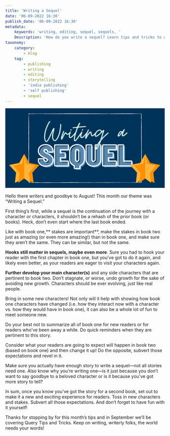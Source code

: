 ```yaml
---
title: 'Writing a Sequel'
date: '06-09-2022 16:30'
publish_date: '06-09-2022 16:30'
metadata:
    keywords: 'writing, editing, sequel, sequels, '
    Description: 'How do you write a sequel? Learn tips and tricks to write a successful follow-up to your first book/manuscript'
taxonomy:
    category:
        - blog
    tag:
        - publishing
        - writing
        - editing
        - storytelling
        - 'indie publishing'
        - 'self publishing'
        - sequel
---
```


![Writing A Sequel](WritingASequel.png "Writing A Sequel")

Hello there writers and goodbye to August! This month our theme was “Writing a Sequel.” 

First thing’s first, while a sequel is the continuation of the journey with a character or characters, it shouldn’t be a rehash of the prior book (or books). Heck, don’t even start where the last book ended. 

Like with book one,** stakes are important**, make the stakes in book two just as amazing (or even more amazing!) than in book one, and make sure they aren’t the same. They can be similar, but not the same. 

**Hooks still matter in sequels, maybe even more**. Sure you had to hook your reader with the first chapter in book one, but you’ve got to do it again, and likely even better, as your readers are eager to visit your characters again. 

**Further develop your main character(s)** and any side characters that are pertinent to book two. Don’t stagnate, or worse, undo growth for the sake of avoiding new growth. Characters should be ever evolving, just like real people. 

Bring in some new characters! Not only will it help with showing how book one characters have changed (i.e. how they interact now with a character vs. how they would have in book one), it can also be a whole lot of fun to meet someone new. 
 
Do your best not to summarize all of book one for new readers or for readers who’ve been away a while. Do quick reminders when they are pertinent to this story. 

Consider what your readers are going to expect will happen in book two (based on book one) and then change it up! Do the opposite, subvert those expectations and revel in it. 

Make sure you actually have enough story to write a sequel—not all stories need one. Also know why you’re writing one—is it just because you don’t want to say goodbye to a beloved character or is it because you’ve got more story to tell? 

In sum, once you know you’ve got the story for a second book, set out to make it a new and exciting experience for readers. Toss in new characters and stakes. Subvert all those expectations. And don’t forget to have fun with it yourself! 

Thanks for stopping by for this month’s tips and in September we’ll be covering Query Tips and Tricks. Keep on writing, writerly folks, the world needs your words! 

